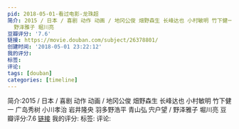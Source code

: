 ```yaml
---
pid: 2018-05-01-看过电影-龙珠超
简介: 2015 / 日本 / 喜剧 动作 动画 / 地冈公俊 畑野森生 长峰达也 小村敏明 竹下健一 广岛秀树 小川孝治 岩井隆央 羽多野浩平 青山弘 宍户望 /
  野泽雅子 堀川亮
豆瓣评分: '7.6'
链接: https://movie.douban.com/subject/26378801/
创建时间: '2018-05-01 23:22:12'
我的评分:
标签:
评论:
tags: [douban]
categories: [timeline]
---
```

简介:2015 / 日本 / 喜剧 动作 动画 / 地冈公俊 畑野森生 长峰达也 小村敏明 竹下健一 广岛秀树 小川孝治 岩井隆央 羽多野浩平 青山弘 宍户望 / 野泽雅子 堀川亮
豆瓣评分:7.6
[链接](https://movie.douban.com/subject/26378801/)
我的评分:
标签:
评论:
